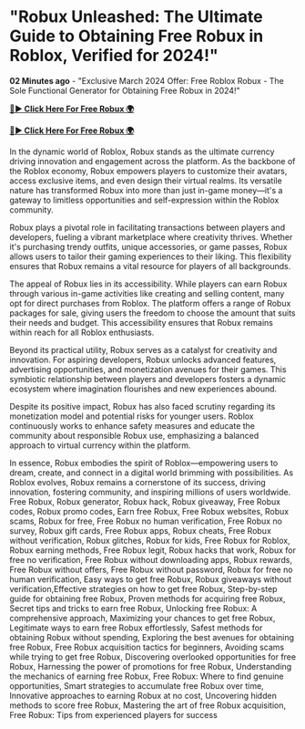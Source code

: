 # "Robux Unleashed: The Ultimate Guide to Obtaining Free Robux in Roblox, Verified for 2024!"

**02 Minutes ago** - "Exclusive March 2024 Offer: Free Roblox Robux - The Sole Functional Generator for Obtaining Free Robux in 2024!"

[**🔴► Click Here For Free Robux 🌍**](https://jimaddadel.github.io/roblox)

[**🔴► Click Here For Free Robux 🌍**](https://jimaddadel.github.io/roblox)

In the dynamic world of Roblox, Robux stands as the ultimate currency driving innovation and engagement across the platform. As the backbone of the Roblox economy, Robux empowers players to customize their avatars, access exclusive items, and even design their virtual realms. Its versatile nature has transformed Robux into more than just in-game money—it's a gateway to limitless opportunities and self-expression within the Roblox community.

Robux plays a pivotal role in facilitating transactions between players and developers, fueling a vibrant marketplace where creativity thrives. Whether it's purchasing trendy outfits, unique accessories, or game passes, Robux allows users to tailor their gaming experiences to their liking. This flexibility ensures that Robux remains a vital resource for players of all backgrounds.

The appeal of Robux lies in its accessibility. While players can earn Robux through various in-game activities like creating and selling content, many opt for direct purchases from Roblox. The platform offers a range of Robux packages for sale, giving users the freedom to choose the amount that suits their needs and budget. This accessibility ensures that Robux remains within reach for all Roblox enthusiasts.

Beyond its practical utility, Robux serves as a catalyst for creativity and innovation. For aspiring developers, Robux unlocks advanced features, advertising opportunities, and monetization avenues for their games. This symbiotic relationship between players and developers fosters a dynamic ecosystem where imagination flourishes and new experiences abound.

Despite its positive impact, Robux has also faced scrutiny regarding its monetization model and potential risks for younger users. Roblox continuously works to enhance safety measures and educate the community about responsible Robux use, emphasizing a balanced approach to virtual currency within the platform.

In essence, Robux embodies the spirit of Roblox—empowering users to dream, create, and connect in a digital world brimming with possibilities. As Roblox evolves, Robux remains a cornerstone of its success, driving innovation, fostering community, and inspiring millions of users worldwide.
Free Robux, Robux generator, Robux hack, Robux giveaway, Free Robux codes, Robux promo codes, Earn free Robux, Free Robux websites, Robux scams, Robux for free, Free Robux no human verification, Free Robux no survey, Robux gift cards, Free Robux apps, Robux cheats, Free Robux without verification, Robux glitches, Robux for kids, Free Robux for Roblox, Robux earning methods, Free Robux legit, Robux hacks that work, Robux for free no verification, Free Robux without downloading apps, Robux rewards, Free Robux without offers, Free Robux without password, Robux for free no human verification, Easy ways to get free Robux, Robux giveaways without verification,Effective strategies on how to get free Robux, Step-by-step guide for obtaining free Robux, Proven methods for acquiring free Robux, Secret tips and tricks to earn free Robux, Unlocking free Robux: A comprehensive approach, Maximizing your chances to get free Robux, Legitimate ways to earn free Robux effortlessly, Safest methods for obtaining Robux without spending, Exploring the best avenues for obtaining free Robux, Free Robux acquisition tactics for beginners, Avoiding scams while trying to get free Robux, Discovering overlooked opportunities for free Robux, Harnessing the power of promotions for free Robux, Understanding the mechanics of earning free Robux, Free Robux: Where to find genuine opportunities, Smart strategies to accumulate free Robux over time, Innovative approaches to earning Robux at no cost, Uncovering hidden methods to score free Robux, Mastering the art of free Robux acquisition, Free Robux: Tips from experienced players for success
